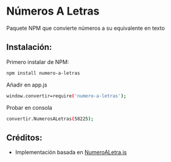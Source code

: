 # Números A Letras
Paquete NPM que convierte números a su equivalente en texto

## Instalación:
Primero instalar de NPM:

```bash
npm install numero-a-letras
```

Añadir en app.js

```bash
window.convertir=require('numero-a-letras');
```

Probar en consola

```bash
convertir.NumerosALetras(58225);
```


## Créditos:
* Implementación basada en [NumeroALetra.js](https://gist.github.com/alfchee/e563340276f89b22042a)
